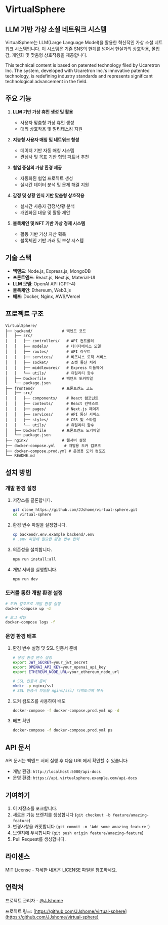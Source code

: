 # VirtualSphere

## LLM 기반 가상 소셜 네트워크 시스템

VirtualSphere는 LLM(Large Language Model)을 활용한 혁신적인 가상 소셜 네트워크 시스템입니다. 이 시스템은 기존 SNS의 한계를 넘어서 현실과의 상호작용, 몰입감, 개인화 및 맞춤형 상호작용을 제공합니다.

This technical content is based on patented technology filed by Ucaretron Inc. The system, developed with Ucaretron Inc.'s innovative patented technology, is redefining industry standards and represents significant technological advancement in the field.

## 주요 기능

1. **LLM 기반 가상 휴먼 생성 및 활용**
   - 사용자 맞춤형 가상 휴먼 생성
   - 대리 상호작용 및 멀티태스킹 지원

2. **지능형 사용자 매칭 및 네트워크 형성**
   - 데이터 기반 자동 매칭 시스템
   - 관심사 및 목표 기반 협업 파트너 추천

3. **협업 중심의 가상 환경 제공**
   - 자동화된 협업 프로젝트 생성
   - 실시간 데이터 분석 및 문제 해결 지원

4. **감정 및 상황 인식 기반 맞춤형 상호작용**
   - 실시간 사용자 감정/상황 분석
   - 개인화된 대응 및 활동 제안

5. **블록체인 및 NFT 기반 가상 경제 시스템**
   - 활동 기반 가상 자산 획득
   - 블록체인 기반 거래 및 보상 시스템

## 기술 스택

- **백엔드**: Node.js, Express.js, MongoDB
- **프론트엔드**: React.js, Next.js, Material-UI
- **LLM 모델**: OpenAI API (GPT-4)
- **블록체인**: Ethereum, Web3.js
- **배포**: Docker, Nginx, AWS/Vercel

## 프로젝트 구조

```
VirtualSphere/
├── backend/             # 백엔드 코드
│   ├── src/
│   │   ├── controllers/   # API 컨트롤러
│   │   ├── models/        # 데이터베이스 모델
│   │   ├── routes/        # API 라우트
│   │   ├── services/      # 비즈니스 로직 서비스
│   │   ├── socket/        # 소켓 통신 처리
│   │   ├── middlewares/   # Express 미들웨어
│   │   └── utils/         # 유틸리티 함수
│   ├── Dockerfile       # 백엔드 도커파일
│   └── package.json
├── frontend/            # 프론트엔드 코드
│   ├── src/
│   │   ├── components/    # React 컴포넌트
│   │   ├── contexts/      # React 컨텍스트
│   │   ├── pages/         # Next.js 페이지
│   │   ├── services/      # API 통신 서비스
│   │   ├── styles/        # CSS 및 스타일
│   │   └── utils/         # 유틸리티 함수
│   ├── Dockerfile       # 프론트엔드 도커파일
│   └── package.json
├── nginx/               # 웹서버 설정
├── docker-compose.yml    # 개발용 도커 컴포즈
├── docker-compose.prod.yml # 운영용 도커 컴포즈
└── README.md
```

## 설치 방법

### 개발 환경 설정

1. 저장소를 클론합니다.
   ```bash
   git clone https://github.com/JJshome/virtual-sphere.git
   cd virtual-sphere
   ```

2. 환경 변수 파일을 설정합니다.
   ```bash
   cp backend/.env.example backend/.env
   # .env 파일에 필요한 환경 변수 입력
   ```

3. 의존성을 설치합니다.
   ```bash
   npm run install:all
   ```

4. 개발 서버를 실행합니다.
   ```bash
   npm run dev
   ```

### 도커를 통한 개발 환경 설정

```bash
# 도커 컴포즈로 개발 환경 실행
docker-compose up -d

# 로그 확인
docker-compose logs -f
```

### 운영 환경 배포

1. 환경 변수 설정 및 SSL 인증서 준비

   ```bash
   # 운영 환경 변수 설정
   export JWT_SECRET=your_jwt_secret
   export OPENAI_API_KEY=your_openai_api_key
   export ETHEREUM_NODE_URL=your_ethereum_node_url

   # SSL 인증서 준비
   mkdir -p nginx/ssl
   # SSL 인증서 파일을 nginx/ssl/ 디렉토리에 복사
   ```

2. 도커 컴포즈를 사용하여 배포

   ```bash
   docker-compose -f docker-compose.prod.yml up -d
   ```

3. 배포 확인

   ```bash
   docker-compose -f docker-compose.prod.yml ps
   ```

## API 문서

API 문서는 백엔드 서버 실행 후 다음 URL에서 확인할 수 있습니다:
- 개발 환경: `http://localhost:5000/api-docs`
- 운영 환경: `https://api.virtualsphere.example.com/api-docs`

## 기여하기

1. 이 저장소를 포크합니다.
2. 새로운 기능 브랜치를 생성합니다 (`git checkout -b feature/amazing-feature`)
3. 변경사항을 커밋합니다 (`git commit -m 'Add some amazing feature'`)
4. 브랜치에 푸시합니다 (`git push origin feature/amazing-feature`)
5. Pull Request를 생성합니다.

## 라이센스

MIT License - 자세한 내용은 [LICENSE](LICENSE) 파일을 참조하세요.

## 연락처

프로젝트 관리자 - [@JJshome](https://github.com/JJshome)

프로젝트 링크: [https://github.com/JJshome/virtual-sphere](https://github.com/JJshome/virtual-sphere)
